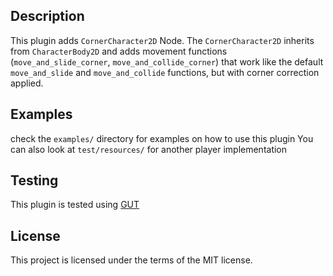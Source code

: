 ## Description

This plugin adds `CornerCharacter2D` Node.
The `CornerCharacter2D` inherits from `CharacterBody2D` and adds movement functions (`move_and_slide_corner`,
`move_and_collide_corner`) that work like the default `move_and_slide` and `move_and_collide`
functions, but with corner correction applied.

## Examples

check the `examples/` directory for examples on how to use this plugin
You can also look at `test/resources/` for another player implementation

## Testing

This plugin is tested using [GUT](https://github.com/bitwes/Gut)

## License

This project is licensed under the terms of the MIT license.
